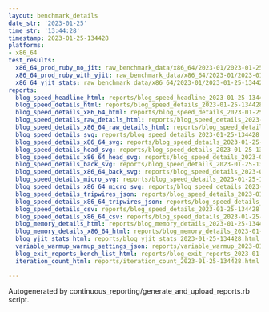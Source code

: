 ```yaml
---
layout: benchmark_details
date_str: '2023-01-25'
time_str: '13:44:28'
timestamp: 2023-01-25-134428
platforms:
- x86_64
test_results:
  x86_64_prod_ruby_no_jit: raw_benchmark_data/x86_64/2023-01/2023-01-25-134428_basic_benchmark_x86_64_prod_ruby_no_jit.json
  x86_64_prod_ruby_with_yjit: raw_benchmark_data/x86_64/2023-01/2023-01-25-134428_basic_benchmark_x86_64_prod_ruby_with_yjit.json
  x86_64_yjit_stats: raw_benchmark_data/x86_64/2023-01/2023-01-25-134428_basic_benchmark_x86_64_yjit_stats.json
reports:
  blog_speed_headline_html: reports/blog_speed_headline_2023-01-25-134428.html
  blog_speed_details_html: reports/blog_speed_details_2023-01-25-134428.html
  blog_speed_details_x86_64_html: reports/blog_speed_details_2023-01-25-134428.x86_64.html
  blog_speed_details_raw_details_html: reports/blog_speed_details_2023-01-25-134428.raw_details.html
  blog_speed_details_x86_64_raw_details_html: reports/blog_speed_details_2023-01-25-134428.x86_64.raw_details.html
  blog_speed_details_svg: reports/blog_speed_details_2023-01-25-134428.svg
  blog_speed_details_x86_64_svg: reports/blog_speed_details_2023-01-25-134428.x86_64.svg
  blog_speed_details_head_svg: reports/blog_speed_details_2023-01-25-134428.head.svg
  blog_speed_details_x86_64_head_svg: reports/blog_speed_details_2023-01-25-134428.x86_64.head.svg
  blog_speed_details_back_svg: reports/blog_speed_details_2023-01-25-134428.back.svg
  blog_speed_details_x86_64_back_svg: reports/blog_speed_details_2023-01-25-134428.x86_64.back.svg
  blog_speed_details_micro_svg: reports/blog_speed_details_2023-01-25-134428.micro.svg
  blog_speed_details_x86_64_micro_svg: reports/blog_speed_details_2023-01-25-134428.x86_64.micro.svg
  blog_speed_details_tripwires_json: reports/blog_speed_details_2023-01-25-134428.tripwires.json
  blog_speed_details_x86_64_tripwires_json: reports/blog_speed_details_2023-01-25-134428.x86_64.tripwires.json
  blog_speed_details_csv: reports/blog_speed_details_2023-01-25-134428.csv
  blog_speed_details_x86_64_csv: reports/blog_speed_details_2023-01-25-134428.x86_64.csv
  blog_memory_details_html: reports/blog_memory_details_2023-01-25-134428.html
  blog_memory_details_x86_64_html: reports/blog_memory_details_2023-01-25-134428.x86_64.html
  blog_yjit_stats_html: reports/blog_yjit_stats_2023-01-25-134428.html
  variable_warmup_warmup_settings_json: reports/variable_warmup_2023-01-25-134428.warmup_settings.json
  blog_exit_reports_bench_list_html: reports/blog_exit_reports_2023-01-25-134428.bench_list.html
  iteration_count_html: reports/iteration_count_2023-01-25-134428.html

---
```

Autogenerated by continuous_reporting/generate_and_upload_reports.rb script.
